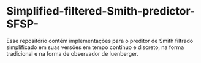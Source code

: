 # Simplified-filtered-Smith-predictor-SFSP-
Esse repositório contém implementações para o preditor de Smith filtrado simplificado em suas versões em tempo contínuo e discreto, na forma tradicional e na forma de observador de luenberger.
